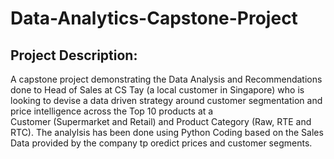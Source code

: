 # Data-Analytics-Capstone-Project
## Project Description: 
  A capstone project demonstrating the Data Analysis and Recommendations done to Head of Sales at CS Tay (a local customer in Singapore) who is looking to devise a data driven strategy around customer segmentation and price intelligence across the Top 10 products at a     
  Customer (Supermarket and Retail) and Product Category (Raw, RTE and RTC).  The analylsis has been done using Python Coding based on the Sales Data provided by the company tp oredict prices and customer segments.
